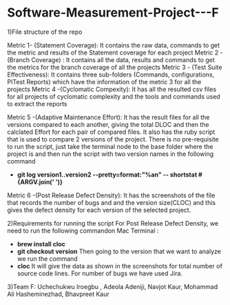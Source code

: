 # Software-Measurement-Project---F

1)File structure of the repo

  Metric 1- (Statement Coverage): It contains the raw data, commands to get the metric and results of the Statement coverage for each                                         project
  Metric 2 -(Branch Coverage) : It contains all the data, results and commands to get the metrics for the branch coverage of all the                                        projects
  Metric 3 - (Test Suite Effectiveness): It contains three sub-folders (Commands, configurations, PITest Reports) which have the                                                    information of the metric 3 for all the projects 
  Metric 4 -(Cyclomatic Compexity): It has all the resulted csv files for all projects of cyclomatic complexity and the tools and commands                                      used to extract the reports
  
 Metric 5 -(Adaptive Maintenance Effort): It has the result files for all the versions compared to each another, giving the total DLOC and then the calclated Effort for each pair of compared files. It also has the ruby script that is used to compare 2 versions of the project. There is no pre-requisite to run the script, just take the terminal node to the base folder where the project is and then run the script with two version names in the following command
   - **git log version1..version2 --pretty=format:\"%an\" -- shortstat #{ARGV.join(' ')}**

Metric 6 -(Post Release Defect Density): It has the screenshots of  the file that records the number of bugs and and the version size(CLOC) and this gives the defect density for each version of the selected project. 
  
2)Requirements for running the script
 For Post Release Defect Density, we need to run  the following commandon Mac Terminal :
   - **brew install cloc**
   - **git checkout version**
 Then going to the version that we want to analyze we run the command 
   - **cloc**
 It will give the data as shown in the screenshots for total number of source code lines.
 For number of bugs we have used Jira.
 

3)Team F:
  Uchechukwu Iroegbu , Adeola Adeniji, Navjot Kaur, Mohammad Ali Hasheminezhad, Bhavpreet Kaur       
